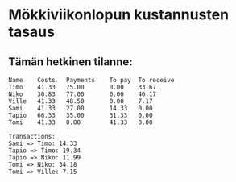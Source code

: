 # Mökkiviikonlopun kustannusten tasaus

## Tämän hetkinen tilanne:
```
Name	Costs	Payments	To pay	To receive
Timo	41.33	75.00		0.00	33.67
Niko	30.83	77.00		0.00	46.17
Ville	41.33	48.50		0.00	7.17
Sami	41.33	27.00		14.33	0.00
Tapio	66.33	35.00		31.33	0.00
Tomi	41.33	0.00		41.33	0.00

Transactions:
Sami => Timo: 14.33
Tapio => Timo: 19.34
Tapio => Niko: 11.99
Tomi => Niko: 34.18
Tomi => Ville: 7.15
```
